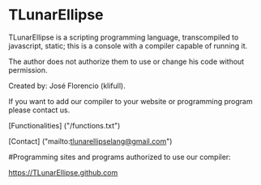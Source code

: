 # TLunarEllipse

TLunarEllipse is a scripting programming language, transcompiled to javascript, static; this is a console with a compiler capable of running it.

The author does not authorize them to use or change his code without permission.

Created by: José Florencio (klifull).

If you want to add our compiler to your website or programming program please contact us.

[Functionalities] ("/functions.txt")

[Contact] ("mailto:tlunarellipselang@gmail.com")

#Programming sites and programs authorized to use our compiler:

https://TLunarEllipse.github.com

